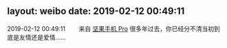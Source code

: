 layout: weibo
date: 2019-02-12 00:49:11
---
2019-02-12 00:49:11  &nbsp;&nbsp;&nbsp;&nbsp;&nbsp;&nbsp; 来自 <a href="http://app.weibo.com/t/feed/Z4AgP" rel="nofollow">坚果手机 Pro</a>
很多年过去，你已经分不清当初到底是友情还是爱情……  ​​​
